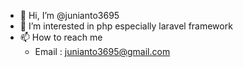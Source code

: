 - 👋 Hi, I’m @junianto3695
- 👀 I’m interested in php especially laravel framework
- 📫 How to reach me
  - Email : junianto3695@gmail.com

<!---
junianto3695/junianto3695 is a ✨ special ✨ repository because its `README.md` (this file) appears on your GitHub profile.
You can click the Preview link to take a look at your changes.
--->
